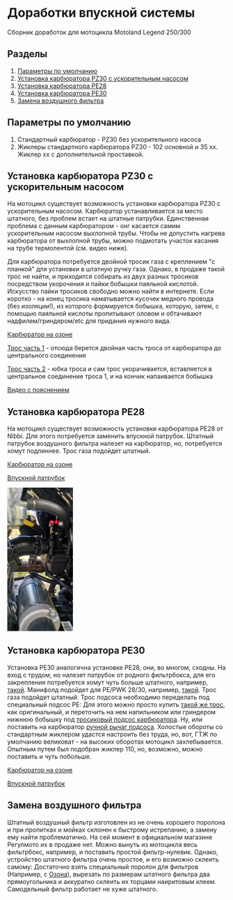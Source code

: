 # Доработки впускной системы
Сборник доработок для мотоцикла Motoland Legend 250/300

## Разделы
1. [Параметры по умолчанию](#params)
2. [Установка карбюратора PZ30 с ускорительным насосом](#pz30w)
3. [Установка карбюратора PE28](#pe28)
4. [Установка карбюратора PE30](#pe30)
5. [Замена воздушного фильтра](#filter)



## Параметры по умолчанию <a name="params"></a>

1. Стандартный карбюратор - PZ30 без ускорительного насоса
2. Жиклеры стандартного карбюратора PZ30 - 102 основной и 35 хх. Жиклер хх с дополнительной проставкой. 

## Установка карбюратора PZ30 с ускорительным насосом <a name="pz30w"></a>

На мотоцикл существует возможность установки карбюратора PZ30 с ускорительным насосом. Карбюратор устанавливается за место штатного, без проблем встает на штатные патрубки.
Единственная проблема с данным карбюратором - онг касается самим ускорительным насосом выхлопной трубы. Чтобы не допустить нагрева карбюратора от выхлопной трубы, можно подмотать участок касания на трубе термолентой (см. видео ниже).

Для карбюратора потребуется двойной тросик газа с креплением "с планкой" для установки в штатную ручку газа. Однако, в продаже такой трос не найти, и приходится собирать из двух разных тросиков посредством укорочения и пайки бобышки паяльной кислотой. Искусство пайки тросиков свободно можно найти в интернете. Если коротко - на конец тросика наматывается кусочек медного провода (без изоляции!), из которого формируется бобышка, которую, затем, с помощью паяльной кислоты пропитывают оловом и обтачивают надфилем/гриндером/etc для придания нужного вида.

[Карбюратор на озоне](https://ozon.ru/t/lQF4D7j)

[Трос часть 1](https://ozon.ru/t/dh0uP9L) - отсюда берется двойная часть  троса от карбюратора до центрального соединения

[Трос часть 2](https://ozon.ru/t/DL9bXCd) - юбка троса и сам трос укорачивается, вставляется в центральное соединение троса 1, и на кончик напаивается бобышка

[Видео с пояснением](https://rutube.ru/video/aedfc8af0b6ea0946d7a6b47b1c62315/)



## Установка карбюратора PE28 <a name="pe28"></a>

На мотоцикл существует возможность установки карбюратора PE28 от Nibbi. Для этого потребуется заменить впускной патрубок. Штатный патрубок воздушного фильтра налезет на карбюратор, но, потребуется хомут подлиннее. Трос газа подойдет штатный.

[Карбюратор на озоне](https://ozon.ru/t/sxOwIgx)

[Впускной патрубок](https://ozon.ru/t/pTeIJqZ)

<a href="img/pe28.jpg"><img src="img/pe28.jpg" width=30% height=30%></a>


## Установка карбюратора PE30 <a name="pe30"></a>

Установка PE30 аналогична установке PE28, они, во многом, сходны. На вход с трудом, но налезет патрубок от родного фильтрбокса, для его закрепления потребуется хомут чуть больше штатного, например, [такой](https://ozon.ru/t/iERfrOQ).
Манифолд подойдет для PE/PWK 28/30, например, [такой](https://ozon.ru/t/zDVqZgG).
Трос газа подойдет штатный.
Трос подсоса необходимо переделать под специальный подсос PE: Для этого можно просто купить [такой же трос](https://ozon.ru/t/lQnwh2r), как оригинальный, и переточить на нем напильником или гриндером нижнюю бобышку под [тросиковый подсос карбюратора](https://ozon.ru/t/Zgvp2cr). Ну, или поставить на карбюратор [ручной рычаг подсоса](https://ozon.ru/t/63MjefC).
Холостые обороты со стандартным жиклером удастся настроить без труда, но, вот, ГТЖ по умолчанию великоват - на высоких оборотах мотоцикл захлебывается. Опытным путем был подобран жиклер 110, но, возможно, можно поставить и чуть побольше.

[Карбюратор на озоне](https://ozon.ru/t/dht716c)

[Впускной патрубок](https://ozon.ru/t/zDVqZgG)


## Замена воздушного фильтра <a name="filter"></a>

Штатный воздушный фильтр изготовлен из не очень хорошего поролона и при пропитках и мойках склонен к быстрому истрепанию, а замену ему найти проблематично. На сей момент в официальном магазине Регулмото их в продаже нет.
Можно вынуть из мотоцикла весь фильтрбокс, например, и поставить простой фильтр-нулевик.
Однако, устройство штатного фильтра очень простое, и его возможно склеить самому: Достаточно взять специальный поролон для фильтров (Например, с [Озона](https://ozon.ru/t/vImGGjY)), вырезать по размерам штатного фильтра два прямоугольника и аккуратно склеить их торцами наиритовым клеем. Самодельный фильтр работает не хуже штатного. 
